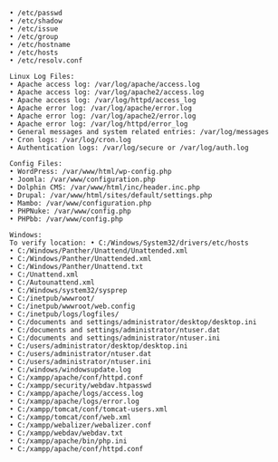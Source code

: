     • /etc/passwd
    • /etc/shadow
    • /etc/issue
    • /etc/group
    • /etc/hostname
    • /etc/hosts
    • /etc/resolv.conf

    Linux Log Files:
    • Apache access log: /var/log/apache/access.log
    • Apache access log: /var/log/apache2/access.log
    • Apache access log: /var/log/httpd/access_log
    • Apache error log: /var/log/apache/error.log
    • Apache error log: /var/log/apache2/error.log
    • Apache error log: /var/log/httpd/error_log
    • General messages and system related entries: /var/log/messages
    • Cron logs: /var/log/cron.log
    • Authentication logs: /var/log/secure or /var/log/auth.log

    Config Files:
    • WordPress: /var/www/html/wp-config.php
    • Joomla: /var/www/configuration.php
    • Dolphin CMS: /var/www/html/inc/header.inc.php
    • Drupal: /var/www/html/sites/default/settings.php
    • Mambo: /var/www/configuration.php
    • PHPNuke: /var/www/config.php
    • PHPbb: /var/www/config.php

    Windows:
    To verify location: • C:/Windows/System32/drivers/etc/hosts
    • C:/Windows/Panther/Unattend/Unattended.xml
    • C:/Windows/Panther/Unattended.xml
    • C:/Windows/Panther/Unattend.txt
    • C:/Unattend.xml
    • C:/Autounattend.xml
    • C:/Windows/system32/sysprep
    • C:/inetpub/wwwroot/
    • C:/inetpub/wwwroot/web.config
    • C:/inetpub/logs/logfiles/
    • C:/documents and settings/administrator/desktop/desktop.ini
    • C:/documents and settings/administrator/ntuser.dat
    • C:/documents and settings/administrator/ntuser.ini
    • C:/users/administrator/desktop/desktop.ini
    • C:/users/administrator/ntuser.dat
    • C:/users/administrator/ntuser.ini
    • C:/windows/windowsupdate.log
    • C:/xampp/apache/conf/httpd.conf
    • C:/xampp/security/webdav.htpasswd
    • C:/xampp/apache/logs/access.log
    • C:/xampp/apache/logs/error.log
    • C:/xampp/tomcat/conf/tomcat-users.xml
    • C:/xampp/tomcat/conf/web.xml
    • C:/xampp/webalizer/webalizer.conf
    • C:/xampp/webdav/webdav.txt
    • C:/xampp/apache/bin/php.ini
    • C:/xampp/apache/conf/httpd.conf

